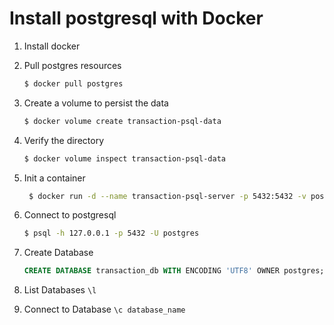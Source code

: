 # Install postgresql with Docker

1. Install docker
   
2. Pull postgres resources
   ```bash
   $ docker pull postgres
   ```
3. Create a volume to persist the data
   ```bash
   $ docker volume create transaction-psql-data
   ```
4. Verify the directory
   ```bash
   $ docker volume inspect transaction-psql-data
   ```
5. Init a container 
   ```bash
    $ docker run -d --name transaction-psql-server -p 5432:5432 -v postgres-data:/var/lib/docker/volumes/transaction-psql-data/_data -e "POSTGRES_PASSWORD=Patito.123@456" postgres
   ```

6. Connect to postgresql
   ```bash
   $ psql -h 127.0.0.1 -p 5432 -U postgres
   ```

7. Create Database
   
   ```sql
   CREATE DATABASE transaction_db WITH ENCODING 'UTF8' OWNER postgres;
   ```

8. List Databases `\l`
9. Connect to Database `\c database_name`